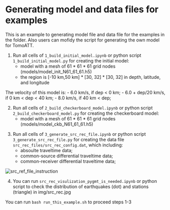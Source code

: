 # Generating model and data files for examples 

This is an example to generating model file and data file for the examples in the folder. Also users can mofidy the script for generating the own model for TomoATT.

1. Run all cells of `1_build_initial_model.ipynb` or python script `1_build_initial_model.py` for creating the initial model:
    - model with a mesh of 61 * 61 * 61 grid nodes (models/model_init_N61_61_61.h5)
    - the region is [-10 km,50 km] * [30, 32] * [30, 32] in depth, latitude, and longitude

The velocity of this model is:
    - 6.0 km/s,             if          dep < 0 km;
    - 6.0 + dep/20 km/s,    if 0  km <  dep < 40 km;
    - 8.0 km/s,             if 40 km <  dep;

2. Run all cells of `2_build_checkerboard_model.ipynb` or python script `2_build_checkerboard_model.py` for creating the checkerboard model:
    - model with a mesh of 61 * 61 * 61 grid nodes (models/model_ckb_N61_61_61.h5)

<!-- The checkerboard model is built by assigning perturbations to velocity and azimuthal anisotropy. You can run `` to show the horizontal sections in:
    - img/ckb_model_ani.jpg
    - img/ckb_model_vel.jpg -->

3. Run all cells of `3_generate_src_rec_file.ipynb` or python script `3_generate_src_rec_file.py` for creating the data file `src_rec_files/src_rec_config.dat`, which including:
    - absoulte traveltime data;
    - common-source differential traveltime data;
    - common-receiver differential traveltime data;

![src_ref_file_instruction](https://github.com/user-attachments/assets/89691889-83c3-4056-a6e4-0d828f4dcffa)

4. You can run `src_rec_visulization_pygmt_is_needed.ipynb` or python script to check the distribution of earthquakes (dot) and stations (triangle) in img/src_rec.jpg

You can run `bash run_this_example.sh` to proceed steps 1-3



